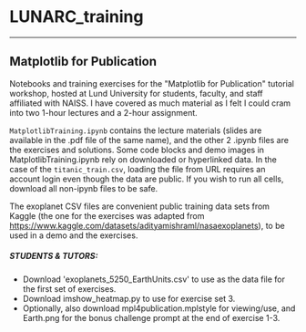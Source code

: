 # LUNARC_training
-----------------------------
## Matplotlib for Publication
Notebooks and training exercises for the "Matplotlib for Publication" tutorial workshop, hosted at Lund University for students, faculty, and staff affiliated with NAISS. I have covered as much material as I felt I could cram into two 1-hour lectures and a 2-hour assignment.

`MatplotlibTraining.ipynb` contains the lecture materials (slides are available in the .pdf file of the same name), and the other 2 .ipynb files are the exercises and solutions. Some code blocks and demo images in MatplotlibTraining.ipynb rely on downloaded or hyperlinked data. In the case of the `titanic_train.csv`, loading the file from URL requires an account login even though the data are public. If you wish to run all cells, download all non-ipynb files to be safe.

The exoplanet CSV files are convenient public training data sets from Kaggle (the one for the exercises was adapted from https://www.kaggle.com/datasets/adityamishraml/nasaexoplanets), to be used in a demo and the exercises.

##### STUDENTS & TUTORS:
- Download 'exoplanets_5250_EarthUnits.csv' to use as the data file for the first set of exercises.
- Download imshow_heatmap.py to use for exercise set 3.
- Optionally, also download mpl4publication.mplstyle for viewing/use, and Earth.png for the bonus challenge prompt at the end of exercise 1-3.
